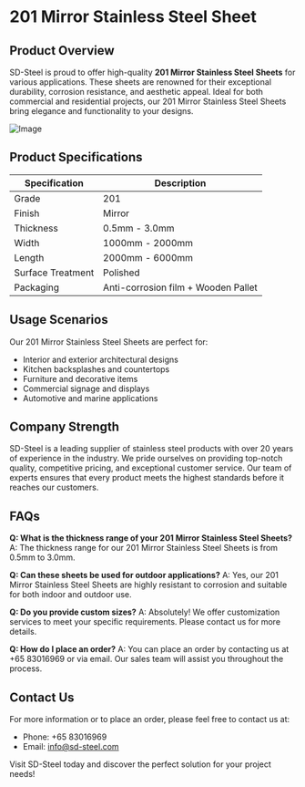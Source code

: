 # 201 Mirror Stainless Steel Sheet

## Product Overview

SD-Steel is proud to offer high-quality **201 Mirror Stainless Steel Sheets** for various applications. These sheets are renowned for their exceptional durability, corrosion resistance, and aesthetic appeal. Ideal for both commercial and residential projects, our 201 Mirror Stainless Steel Sheets bring elegance and functionality to your designs.

![Image](https://github.com/user-attachments/assets/2567258e-e124-4816-932d-1809bd27ef0b)

## Product Specifications

| Specification | Description |
| --- | --- |
| Grade | 201 |
| Finish | Mirror |
| Thickness | 0.5mm - 3.0mm |
| Width | 1000mm - 2000mm |
| Length | 2000mm - 6000mm |
| Surface Treatment | Polished |
| Packaging | Anti-corrosion film + Wooden Pallet |

## Usage Scenarios

Our 201 Mirror Stainless Steel Sheets are perfect for:
- Interior and exterior architectural designs
- Kitchen backsplashes and countertops
- Furniture and decorative items
- Commercial signage and displays
- Automotive and marine applications

## Company Strength

SD-Steel is a leading supplier of stainless steel products with over 20 years of experience in the industry. We pride ourselves on providing top-notch quality, competitive pricing, and exceptional customer service. Our team of experts ensures that every product meets the highest standards before it reaches our customers.

## FAQs

**Q: What is the thickness range of your 201 Mirror Stainless Steel Sheets?**
A: The thickness range for our 201 Mirror Stainless Steel Sheets is from 0.5mm to 3.0mm.

**Q: Can these sheets be used for outdoor applications?**
A: Yes, our 201 Mirror Stainless Steel Sheets are highly resistant to corrosion and suitable for both indoor and outdoor use.

**Q: Do you provide custom sizes?**
A: Absolutely! We offer customization services to meet your specific requirements. Please contact us for more details.

**Q: How do I place an order?**
A: You can place an order by contacting us at +65 83016969 or via email. Our sales team will assist you throughout the process.

## Contact Us

For more information or to place an order, please feel free to contact us at:
- Phone: +65 83016969
- Email: info@sd-steel.com

Visit SD-Steel today and discover the perfect solution for your project needs!